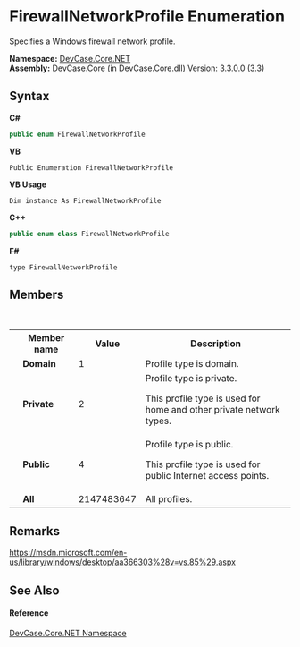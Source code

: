 # FirewallNetworkProfile Enumeration
 

Specifies a Windows firewall network profile.

**Namespace:**&nbsp;<a href="N_DevCase_Core_NET">DevCase.Core.NET</a><br />**Assembly:**&nbsp;DevCase.Core (in DevCase.Core.dll) Version: 3.3.0.0 (3.3)

## Syntax

**C#**<br />
``` C#
public enum FirewallNetworkProfile
```

**VB**<br />
``` VB
Public Enumeration FirewallNetworkProfile
```

**VB Usage**<br />
``` VB Usage
Dim instance As FirewallNetworkProfile
```

**C++**<br />
``` C++
public enum class FirewallNetworkProfile
```

**F#**<br />
``` F#
type FirewallNetworkProfile
```


## Members
&nbsp;<table><tr><th></th><th>Member name</th><th>Value</th><th>Description</th></tr><tr><td /><td target="F:DevCase.Core.NET.FirewallNetworkProfile.Domain">**Domain**</td><td>1</td><td>Profile type is domain.</td></tr><tr><td /><td target="F:DevCase.Core.NET.FirewallNetworkProfile.Private">**Private**</td><td>2</td><td>Profile type is private. 

 This profile type is used for home and other private network types.</td></tr><tr><td /><td target="F:DevCase.Core.NET.FirewallNetworkProfile.Public">**Public**</td><td>4</td><td>Profile type is public. 

 This profile type is used for public Internet access points.</td></tr><tr><td /><td target="F:DevCase.Core.NET.FirewallNetworkProfile.All">**All**</td><td>2147483647</td><td>All profiles.</td></tr></table>

## Remarks
<a href="https://msdn.microsoft.com/en-us/library/windows/desktop/aa366303%28v=vs.85%29.aspx" target="_blank">https://msdn.microsoft.com/en-us/library/windows/desktop/aa366303%28v=vs.85%29.aspx</a>

## See Also


#### Reference
<a href="N_DevCase_Core_NET">DevCase.Core.NET Namespace</a><br />